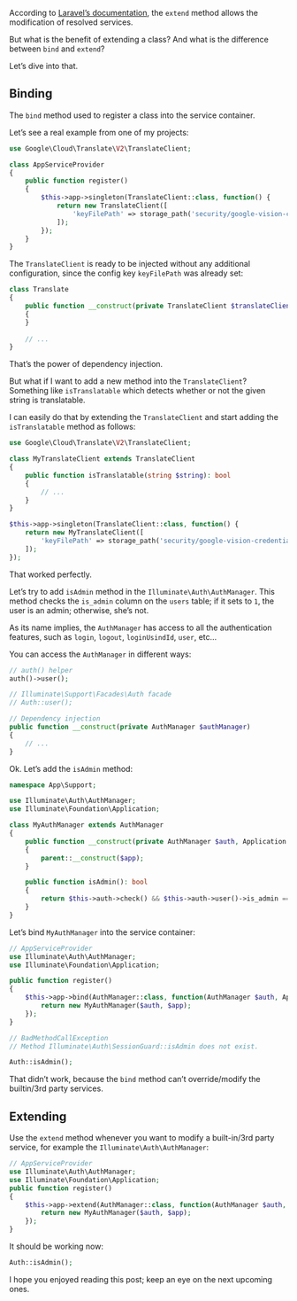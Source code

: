 According to [Laravel’s documentation](https://laravel.com/docs/container#extending-bindings), the `extend` method allows the modification of resolved services.

But what is the benefit of extending a class? And what is the difference between `bind` and `extend`?

Let’s dive into that.

## Binding
The `bind` method used to register a class into the service container.

Let’s see a real example from one of my projects:
```php
use Google\Cloud\Translate\V2\TranslateClient;

class AppServiceProvider
{
    public function register()
    {
        $this->app->singleton(TranslateClient::class, function() {
            return new TranslateClient([
                'keyFilePath' => storage_path('security/google-vision-credentials.json'),
            ]);
        });
    }
}
```

The `TranslateClient` is ready to be injected without any additional configuration, since the config key `keyFilePath` was already set:
```php
class Translate
{
    public function __construct(private TranslateClient $translateClient)
    {
    }
	
    // ...
}
```

That’s the power of dependency injection.

But what if I want to add a new method into the `TranslateClient`? Something like `isTranslatable` which detects whether or not the given string is translatable.

I can easily do that by extending the `TranslateClient` and start adding the `isTranslatable` method as follows:
```php
use Google\Cloud\Translate\V2\TranslateClient;

class MyTranslateClient extends TranslateClient
{
    public function isTranslatable(string $string): bool
    {
        // ...
    }
}
```

```php
$this->app->singleton(TranslateClient::class, function() {
    return new MyTranslateClient([
        'keyFilePath' => storage_path('security/google-vision-credentials.json'),
    ]);
});
```

That worked perfectly.

Let’s try to add `isAdmin` method in the `Illuminate\Auth\AuthManager`. This method checks the `is_admin` column on the `users` table; if it sets to `1`, the user is an admin; otherwise, she’s not.

As its name implies, the `AuthManager` has access to all the authentication features, such as `login`, `logout`, `loginUsindId`, `user`, etc…

You can access the `AuthManager` in different ways:
```php
// auth() helper
auth()->user();

// Illuminate\Support\Facades\Auth facade
// Auth::user();

// Dependency injection
public function __construct(private AuthManager $authManager)
{
    // ...
}
```

Ok. Let’s add the `isAdmin` method:
```php
namespace App\Support;

use Illuminate\Auth\AuthManager;
use Illuminate\Foundation\Application;

class MyAuthManager extends AuthManager
{
    public function __construct(private AuthManager $auth, Application $app)
    {
        parent::__construct($app);
    }

    public function isAdmin(): bool
    {
        return $this->auth->check() && $this->auth->user()->is_admin === 1;
    }
}
```

Let’s bind `MyAuthManager` into the service container:
```php
// AppServiceProvider
use Illuminate\Auth\AuthManager;
use Illuminate\Foundation\Application;

public function register()
{
    $this->app->bind(AuthManager::class, function(AuthManager $auth, Application $app) {
        return new MyAuthManager($auth, $app);
    });
}
```

```php
// BadMethodCallException
// Method Illuminate\Auth\SessionGuard::isAdmin does not exist. 

Auth::isAdmin();
```

That didn’t work, because the `bind` method can’t override/modify the builtin/3rd party services.

## Extending
Use the `extend` method whenever you want to modify a built-in/3rd party service, for example the `Illuminate\Auth\AuthManager`:
```php
// AppServiceProvider
use Illuminate\Auth\AuthManager;
use Illuminate\Foundation\Application;
public function register()
{
    $this->app->extend(AuthManager::class, function(AuthManager $auth, Application $app) {
        return new MyAuthManager($auth, $app);
    });
}
```

It should be working now:
```php
Auth::isAdmin();
```

I hope you enjoyed reading this post; keep an eye on the next upcoming ones.